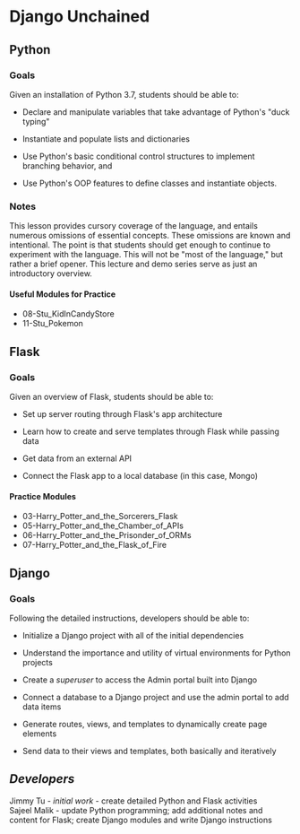 # Django Unchained

## Python

### Goals
Given an installation of Python 3.7, students should be able to:

- Declare and manipulate variables that take advantage of Python's "duck typing"

- Instantiate and populate lists and dictionaries

- Use Python's basic conditional control structures to implement branching behavior, and

- Use Python's OOP features to define classes and instantiate objects.

### Notes
This lesson provides cursory coverage of the language, and entails numerous omissions of essential concepts. These omissions are known and intentional. The point is that students should get enough to continue to experiment with the language. This will not be "most of the language," but rather a brief opener. This lecture and demo series serve as just an introductory overview.

#### Useful Modules for Practice 
 * 08-Stu_KidInCandyStore
 * 11-Stu_Pokemon

## Flask

### Goals
Given an overview of Flask, students should be able to:

- Set up server routing through Flask's app architecture

- Learn how to create and serve templates through Flask while passing data

- Get data from an external API

- Connect the Flask app to a local database (in this case, Mongo)

#### Practice Modules
 * 03-Harry_Potter_and_the_Sorcerers_Flask
 * 05-Harry_Potter_and_the_Chamber_of_APIs
 * 06-Harry_Potter_and_the_Prisonder_of_ORMs
 * 07-Harry_Potter_and_the_Flask_of_Fire


## Django

### Goals
Following the detailed instructions, developers should be able to:

- Initialize a Django project with all of the initial dependencies

- Understand the importance and utility of virtual environments for Python projects

- Create a *superuser* to access the Admin portal built into Django

- Connect a database to a Django project and use the admin portal to add data items

- Generate routes, views, and templates to dynamically create page elements 

- Send data to their views and templates, both basically and iteratively 


## *Developers*

Jimmy Tu - *initial work* - create detailed Python and Flask activities                    
Sajeel Malik - update Python programming; add additional notes and content for Flask; create Django modules and write Django instructions